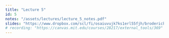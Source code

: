 ```yaml
---
title: "Lecture 5"
id: 5
notes: "/assets/lectures/lecture_5_notes.pdf"
slides: "https://www.dropbox.com/scl/fi/osaiuvujk7ks1erl55fjh/broderick_lecture_05_share.pdf?rlkey=85usmjpi495i3lftl28awar25&dl=0"
# recording: "https://canvas.mit.edu/courses/28217/external_tools/369"
---
```

